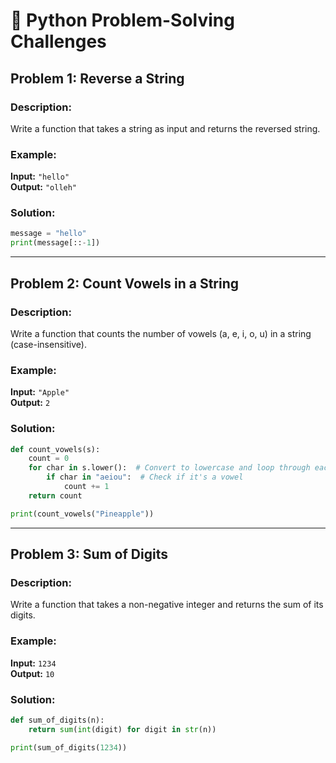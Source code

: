 # 🔹 Python Problem-Solving Challenges

## Problem 1: Reverse a String
### Description:
Write a function that takes a string as input and returns the reversed string.

### Example:
**Input:** `"hello"`  
**Output:** `"olleh"`

### Solution:
```python
message = "hello"
print(message[::-1])
```

---

## Problem 2: Count Vowels in a String
### Description:
Write a function that counts the number of vowels (a, e, i, o, u) in a string (case-insensitive).

### Example:
**Input:** `"Apple"`  
**Output:** `2`

### Solution:
```python
def count_vowels(s):
    count = 0
    for char in s.lower():  # Convert to lowercase and loop through each character
        if char in "aeiou":  # Check if it's a vowel
            count += 1
    return count

print(count_vowels("Pineapple"))
```

---

## Problem 3: Sum of Digits
### Description:
Write a function that takes a non-negative integer and returns the sum of its digits.

### Example:
**Input:** `1234`  
**Output:** `10`

### Solution:
```python
def sum_of_digits(n):
    return sum(int(digit) for digit in str(n))

print(sum_of_digits(1234))
